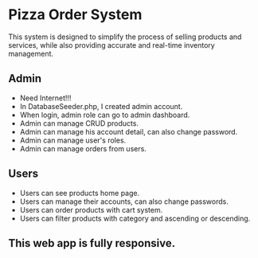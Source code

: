 
# Pizza Order System

This system is designed to simplify the process of selling products and services, while also providing accurate and real-time inventory management.


## Admin

 - Need Internet!!!
 - In DatabaseSeeder.php, I created admin account.
 - When login, admin role can go to admin dashboard.
 - Admin can manage CRUD products.
 - Admin can manage his account detail, can also change password.
 - Admin can manage user's roles.
 - Admin can manage orders from users.


## Users

- Users can see products home page.
- Users can manage their accounts, can also change passwords.
- Users can order products with cart system.
- Users can filter products with category and ascending or descending.





## This web app is fully responsive.



